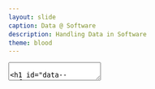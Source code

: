 ```yaml
---
layout: slide
caption: Data @ Software
description: Handling Data in Software
theme: blood
---
```


<section data-markdown data-separator="===" data-separator-vertical="^---$">
  <textarea data-template>

# Data @ Software

===
## Data Models & Query Languages

===
### Data Models

- Relational Model
  - Edgar Codd: "Data is organized into relations (called _tables_ in SQL),
    where each relation is an unordered collection of tuples (_rows_ in SQL)."
  - **schema-on-write**
- Document Model
  - **schema-on-read**
- Graph-based Model

===
### SQL vs NoSQL

- Drivers for NoSQL
  - Greater scalability than relational databases
  - Specialized query operations
  - Dynamic and expressive data model
- **Polyglot persistence** - use both SQL & NoSQL alongside

===
### Sample Model (1/4)

- In relational model, entities are mapped to tables
- In document model, it can be contained in a JSON
  - The relations are **local** to _User_ entity
  - A user can be fetched by one query
- Any `1-to-*` relation shows a tree structure

![resume-class-diagram](/assets/images/slides/data/resume-class-diagram01.png)

---
### Sample Model (2/4)

- We don't want to repeat _Industry_ & _Region_ (normalization)
- Refactor `Education` & `Position` (adding two more `*-to-1` relations)
- Now, only `Education`, `Postion`, and `ContactInfo` are _local_ to `User` 

![resume-class-diagram](/assets/images/slides/data/resume-class-diagram02.png)

---
### Sample Model (3/4)
So in document model
- `*-to-1`
  - Not fit nicely, need _implicit_ joins
  - Usually no join support, such as MongoDB, needs multiple queries (_RethinkDB_ supports)
  - Data has a tendency of becoming more interconnected as features are added to applications
- `1-to-*`
  - Perfect
  - Fetched by single query

---
### Sample Model (4/4)

![resume-m-2-m](/assets/images/slides/data/resume-m2m-rels.png)

- Data within each dotted rectangle can be grouped into one document
- References to _organizations_, _schools_, and other _users_ require joins when queried

===
#### Hierarchical vs Network Model (1/2)

- Start data from a root record
- Hierarchical
  - _CODASYL_ Model
  - Tree structure, every record has exactly one parent
  - A query in CODASYL: moving a cursor through the database by iterating over lists of records and following _access paths_
  - Similar to document model: storing nested records

---
#### Hierarchical vs Network Model (2/2)

- Network
  - A record could have multiple parents
  - Links between records are not foreign keys

===
### Data Locality

- Document Model - a JSON has the data and its nested elements in one fetch
- Oracle multi-table index cluster tables
- Column family in the Bigtable model such as Cassandra & HBase

===
### Query Languages - SQL

- Declarative lang
  - You define _what_ to want
  - But _how_ to achieve the goal is up to the database system’s query optimizer
- Can be executed in parallel

```sql
SELECT
  date_trunc('month', observation_timestamp) AS observ_month,
  sum(num_animals) AS total_animals
FROM observations
WHERE family = 'Sharks'
GROUP BY observ_month
```

---
### Query Languages - MapReduce (1/3)

- A programming model for processing large amounts of data in bulk across many machines
- Available in MongoDB and CouchDB
- `map` known as _collect_, and `reduce` known as _fold_ or _inject_
- Writing two carefully coordinated functions, which is often harder than writing a single query

---
### Query Languages - MapReduce (2/3)

```js
db.observations.mapReduce(
    function map() {
        var year = this.observationTimestamp.getFullYear();
        var month = this.observationTimestamp.getMonth() + 1;
        emit(year + "-" + month, this.numAnimals);
    },
    function reduce(key, values) {
        return Array.sum(values);
		},
    {
        query: { family: "Sharks" },
        out: "monthlySharkReport"
    }
);
```

---
### Query Languages - MapReduce (3/3)
- MongoDB Solution: _aggregation pipeline_

```js
db.observations.aggregate([
    { $match: { family: "Sharks" } },
    { $group: {
        _id: {
            year: { $year: "$observationTimestamp" },
            month: { $month: "$observationTimestamp" }
        },
        totalAnimals: { $sum: "$numAnimals" }
    } }
]);
```

===
### Graph-Like Data Model

- If many-to-many relationships are very common in your data
- Types
  - Property graph model (e.g Neo4j, InfiniteGraph)
  - Triple-store model
- Declarative query languages
  - Cypher
  - SPARQL
  - Datalog

===
## Storage & Retrieval

===
### Simple Key-Value Store

```shell
#!/bin/bash

db_set () {
  echo "$1,$2" >> database
}

db_get () {
  grep "^$1," database | sed -e "s/^$1,//" | tail -n 1
}

db_set 12 '{"name":"London","attractions":["Big Ben","London Eye"]}'
db_set 42 '{"name":"San Francisco","attractions":["Golden Gate Bridge"]}'
db_get 42
# OUTPUT: {"name":"San Francisco","attractions":["Golden Gate Bridge"]}
```

---
### Log-file Data Store

- Pros
  - Append-only sequence of records
  - Fast write data `db-set`
- Cons
  - Slow read data `db-get`, O(n) lookup -> we should use _index_
  - Large data file -> solutions are _segmentation_ & _compaction_ 

---
#### Segmentation, Compaction & Merge

- Segmentation - create a new log file based on specific size limit
- Compaction - throwing away duplicate keys with the most recent update for each key

![Segmentation, Compaction & Merge](/assets/images/slides/data/seg-compac-merge.png)

---
### Concurrency Control

- Write data by only thread
- Read concurrently by multiple threads

---
### Index

- Pros
  - **Well-chosen** indexes speed up read queries
- Cons
  - Every index slows down writes

===
### Hash Index

- In previous example, an in-memory hash map where every key is mapped to a byte offset in the data file
- Example _Bitcask_ in _Riak_
- This structure is suitable when the value for each key is updated frequently (e.g. the value is a counter) 

  </textarea>
</section>